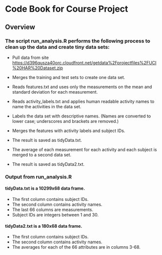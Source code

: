 # Code Book for Course Project

## Overview

###  The script run_analysis.R performs the following process to clean up the data and create tiny data sets:

* Pull data from site https://d396qusza40orc.cloudfront.net/getdata%2Fprojectfiles%2FUCI%20HAR%20Dataset.zip

* Merges the training and test sets to create one data set.

* Reads features.txt and uses only the measurements on the mean and standard deviation for each measurement.

* Reads activity_labels.txt and applies human readable activity names to name the activities in the data set.

* Labels the data set with descriptive names. (Names are converted to lower case; underscores and brackets are removed.)

* Merges the features with activity labels and subject IDs. 

* The result is saved as tidyData.txt.

* The average of each measurement for each activity and each subject is merged to a second data set. 

* The result is saved as tidyData2.txt.

### Output from run_analysis.R

#### tidyData.txt is a 10299x68 data frame.

* The first column contains subject IDs.
* The second column contains activity names.
* The last 66 columns are measurements.
* Subject IDs are integers between 1 and 30.

#### tidyData2.txt is a 180x68 data frame.

* The first column contains subject IDs.
* The second column contains activity names.
* The averages for each of the 66 attributes are in columns 3-68.